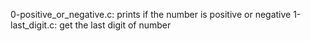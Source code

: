 0-positive_or_negative.c: prints if the number is positive or negative
1-last_digit.c: get the last digit of number
